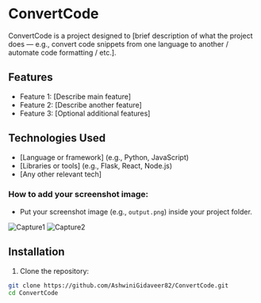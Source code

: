 # ConvertCode

ConvertCode is a project designed to [brief description of what the project does — e.g., convert code snippets from one language to another / automate code formatting / etc.].

## Features

- Feature 1: [Describe main feature]
- Feature 2: [Describe another feature]
- Feature 3: [Optional additional features]

## Technologies Used

- [Language or framework] (e.g., Python, JavaScript)
- [Libraries or tools] (e.g., Flask, React, Node.js)
- [Any other relevant tech]

### How to add your screenshot image:
- Put your screenshot image (e.g., `output.png`) inside your project folder.
  
![Capture1](https://github.com/user-attachments/assets/db8ea0a6-6ca2-4909-98ec-fcda96a71929)
![Capture2](https://github.com/user-attachments/assets/8409d7cb-8fef-457f-8dc3-87ed9af78aaa)


## Installation

1. Clone the repository:

```bash
git clone https://github.com/AshwiniGidaveer82/ConvertCode.git
cd ConvertCode
